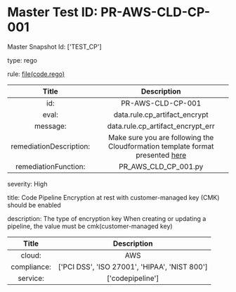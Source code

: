 



# Master Test ID: PR-AWS-CLD-CP-001


Master Snapshot Id: ['TEST_CP']

type: rego

rule: [file(code.rego)]  
  
  
  
  

|Title|Description|
| :---: | :---: |
|id: |PR-AWS-CLD-CP-001|
|eval: |data.rule.cp_artifact_encrypt|
|message: |data.rule.cp_artifact_encrypt_err|
|remediationDescription: |Make sure you are following the Cloudformation template format presented <a href='https://docs.aws.amazon.com/AWSCloudFormation/latest/UserGuide/aws-resource-codedeploy-application.html#cfn-codedeploy-application-computeplatform' target='_blank'>here</a>|
|remediationFunction: |PR_AWS_CLD_CP_001.py|


severity: High

title: Code Pipeline Encryption at rest with customer-managed key (CMK) should be enabled

description: The type of encryption key When creating or updating a pipeline, the value must be cmk(customer-managed key)  
  
  

|Title|Description|
| :---: | :---: |
|cloud: |AWS|
|compliance: |['PCI DSS', 'ISO 27001', 'HIPAA', 'NIST 800']|
|service: |['codepipeline']|



[file(code.rego)]: https://github.com/prancer-io/prancer-compliance-test/tree/master/aws/cloud/code.rego
